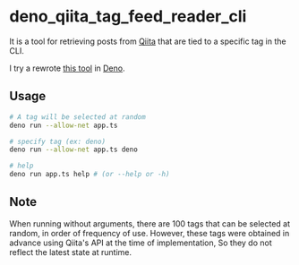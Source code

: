 # deno_qiita_tag_feed_reader_cli

It is a tool for retrieving posts from [Qiita](https://qiita.com/) that are tied
to a specific tag in the CLI.

I try a rewrote
[this tool](https://github.com/shinshin86/qiita-tag-feed-reader-cli) in
[Deno](https://deno.land/).

## Usage

```sh
# A tag will be selected at random
deno run --allow-net app.ts

# specify tag (ex: deno)
deno run --allow-net app.ts deno

# help
deno run app.ts help # (or --help or -h)
```

## Note

When running without arguments, there are 100 tags that can be selected at
random, in order of frequency of use. However, these tags were obtained in
advance using Qiita's API at the time of implementation, So they do not reflect
the latest state at runtime.
